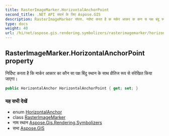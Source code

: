 ```yaml
---
title: RasterImageMarker.HorizontalAnchorPoint
second_title: .NET API संदर्भ के लिए Aspose.GIS
description: RasterImageMarker संपत्त. नर्दष्ट करत है क मर्कर आकर क कन स पक्ष बंदु स्थन के सथ क्षैतज रूप से संरेखत कय जएग
type: docs
weight: 40
url: /hi/net/aspose.gis.rendering.symbolizers/rasterimagemarker/horizontalanchorpoint/
---
```

## RasterImageMarker.HorizontalAnchorPoint property

निर्दिष्ट करता है कि मार्कर आकार का कौन सा पक्ष बिंदु स्थान के साथ क्षैतिज रूप से संरेखित किया जाएगा।

```csharp
public HorizontalAnchor HorizontalAnchorPoint { get; set; }
```

### यह सभी देखें

* enum [HorizontalAnchor](../../horizontalanchor/)
* class [RasterImageMarker](../)
* नाम स्थान [Aspose.Gis.Rendering.Symbolizers](../../rasterimagemarker/)
* सभा [Aspose.GIS](../../../)


